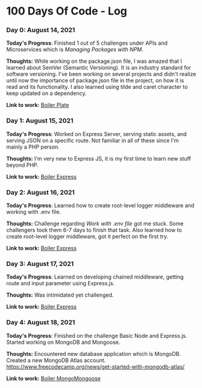 # 100 Days Of Code - Log

### Day 0: August 14, 2021

**Today's Progress**: Finished 1 out of 5 challenges under APIs and Microservices which is *Managing Packages with NPM*.

**Thoughts:** While working on the package.json file, I was amazed that I learned about SemVer (Semantic Versioning). It is an industry standard for software versioning. I've been working on several projects and didn't realize until now the importance of package.json file in the project, on how it is read and its functionality. I also learned using tilde and caret character to keep updated on a dependency.

**Link to work:** [Boiler Plate](http://boilerplate-npm.blancessanchez.repl.co/)

### Day 1: August 15, 2021

**Today's Progress**: Worked on Express Server, serving static assets, and serving JSON on a specific route. Not familiar in all of these since I'm mainly a PHP person.

**Thoughts:** I'm very new to Express JS, it is my first time to learn new stuff beyond PHP.

**Link to work:** [Boiler Express](https://boilerplate-express.blancessanchez.repl.co)

### Day 2: August 16, 2021

**Today's Progress**: Learned how to create root-level logger middleware and working with .env file.

**Thoughts:** Challenge regarding _Work with .env file_ got me stuck. Some challengers took them 6-7 days to finish that task. Also learned how to create root-level logger middleware, got it perfect on the first try.

**Link to work:** [Boiler Express](https://boilerplate-express-1.blancessanchez.repl.co/json)

### Day 3: August 17, 2021

**Today's Progress**: Learned on developing chained middleware, getting route and input parameter using Express.js.

**Thoughts:** Was intimidated yet challenged.

**Link to work:** [Boiler Express](https://boilerplate-express-1.blancessanchez.repl.co/json)

### Day 4: August 18, 2021

**Today's Progress**: Finished on the challenge Basic Node and Express.js. Started working on MongoDB and Mongoose.

**Thoughts:** Encountered new database application which is MongoDB. Created a new MongoDB Atlas account. https://www.freecodecamp.org/news/get-started-with-mongodb-atlas/

**Link to work:** [Boiler MongoMongoose](https://boilerplate-mongomongoose.blancessanchez.repl.co)
